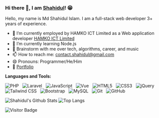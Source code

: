 ### Hi there 👋, I am [Shahidul](https://shahidull.com/)! 😁

<!--
**shahidul890** is a ✨ _special_ ✨ repository because its `README.md` (this file) appears on your GitHub profile.
Here are some ideas to get you started:

- 🔭 I’m currently working on ...
- 🌱 I’m currently learning ...
- 👯 I’m looking to collaborate on ...
- 🤔 I’m looking for help with ...
- 💬 Ask me about ...
- 📫 How to reach me: ...
- 😄 Pronouns: ...
- ⚡ Fun fact: ...
- 🤔 I’m looking for help with Statistics
- 👯 I’m looking to collaborate on ...
-->

Hello, my name is Md Shahidul Islam. I am a full-stack web developer 3+ years of experience.

- 🔭 I’m currently employed by HAMKO ICT Limited as a Web application developer [HAMKO ICT Limited](http://hamkoict.com.bd)
- 🌱 I’m currently learning Node.js
- 💬 Brainstorm with me over tech, algorithms, career, and music
- 📫 How to reach me: <contact.shahidul@gmail.com>
- 😄 Pronouns: Programmer/He/Him
- 📝 [Portfolio](https://shahidull.com)


**Languages and Tools:** 

![PHP](https://img.shields.io/badge/-PHP-black?logo=php&style=social)&nbsp;&nbsp;
![Laravel](https://img.shields.io/badge/-Laravel%20Framework-black?logo=laravel&style=social)&nbsp;&nbsp;
![JavaScript](https://img.shields.io/badge/-JavaScript-black?logo=javascript&style=social)&nbsp;&nbsp;
![Vue](https://img.shields.io/badge/-Vue3-black?logo=vue.js&style=social)&nbsp;&nbsp;
![HTML5](https://img.shields.io/badge/-HTML5-black?logo=html5&style=social)&nbsp;&nbsp;
![CSS3](https://img.shields.io/badge/-CSS3-black?logo=css3&style=social)&nbsp;&nbsp;
![jQuery](https://img.shields.io/badge/-jQuery-black?logo=jquery&style=social)&nbsp;&nbsp;
![Tailwind CSS](https://img.shields.io/badge/-TailwindCSS-black?logo=tailwindcss&style=social)&nbsp;&nbsp;
![Bootstrap](https://img.shields.io/badge/-Bootstrap-black?logo=bootstrap&style=social)&nbsp;&nbsp;
![MySQL](https://img.shields.io/badge/-MySQL-black?logo=mysql&style=social)&nbsp;&nbsp;
![Git](https://img.shields.io/badge/-Git-black?logo=git&style=social)&nbsp;&nbsp;
![GitHub](https://img.shields.io/badge/-GitHub-black?logo=github&style=social)&nbsp;&nbsp;

![Shahidul's Github Stats](https://github-readme-stats.vercel.app/api?username=shahidul890&count_private=true&show_icons=true&include_all_commits=true)
![Top Langs](https://github-readme-stats.vercel.app/api/top-langs/?username=shahidul890&hide=TeX&layout=compact)

![Visitor Badge](https://visitor-badge.laobi.icu/badge?page_id=shahidul890.shahidul890)
